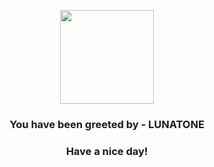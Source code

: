 <p align="center">
            <img src="https://raw.githubusercontent.com/PokeAPI/sprites/master/sprites/pokemon/337.png" width="150" height="150">
          </p>
          <h3 align="center">You have been greeted by - <b>LUNATONE</b></h3>
          <h3 align="center">Have a nice day!</h3>
